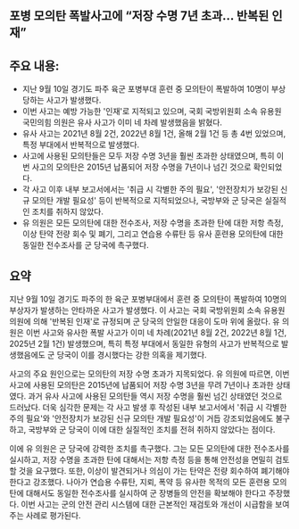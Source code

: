 ## 포병 모의탄 폭발사고에 “저장 수명 7년 초과... 반복된 인재”

## 주요 내용:
*   지난 9월 10일 경기도 파주 육군 포병부대 훈련 중 모의탄이 폭발하여 10명이 부상당하는 사고가 발생했다.
*   이번 사고는 예방 가능한 '인재'로 지적되고 있으며, 국회 국방위원회 소속 유용원 국민의힘 의원은 유사 사고가 이미 네 차례 발생했음을 밝혔다.
*   유사 사고는 2021년 8월 2건, 2022년 8월 1건, 올해 2월 1건 등 총 4번 있었으며, 특정 부대에서 반복적으로 발생했다.
*   사고에 사용된 모의탄들은 모두 저장 수명 3년을 훨씬 초과한 상태였으며, 특히 이번 사고의 모의탄은 2015년 납품되어 저장 수명을 7년이나 넘긴 것으로 확인되었다.
*   각 사고 이후 내부 보고서에서는 '취급 시 각별한 주의 필요', '안전장치가 보강된 신규 모의탄 개발 필요성' 등이 반복적으로 지적되었으나, 국방부와 군 당국은 실질적인 조치를 취하지 않았다.
*   유 의원은 모든 모의탄에 대한 전수조사, 저장 수명을 초과한 탄에 대한 저항 측정, 이상 탄약 전량 회수 및 폐기, 그리고 연습용 수류탄 등 유사 훈련용 모의탄에 대한 동일한 전수조사를 군 당국에 촉구했다.

## 요약

지난 9월 10일 경기도 파주의 한 육군 포병부대에서 훈련 중 모의탄이 폭발하여 10명의 부상자가 발생하는 안타까운 사고가 발생했다. 이 사고는 국회 국방위원회 소속 유용원 의원에 의해 '반복된 인재'로 규정되며 군 당국의 안일한 대응이 도마 위에 올랐다. 유 의원은 이번 사고와 유사한 폭발 사고가 이미 네 차례(2021년 8월 2건, 2022년 8월 1건, 2025년 2월 1건) 발생했으며, 특히 특정 부대에서 동일한 유형의 사고가 반복적으로 발생했음에도 군 당국이 이를 경시했다는 강한 의혹을 제기했다.

사고의 주요 원인으로는 모의탄의 저장 수명 초과가 지목되었다. 유 의원에 따르면, 이번 사고에 사용된 모의탄은 2015년에 납품되어 저장 수명 3년을 무려 7년이나 초과한 상태였다. 과거 유사 사고에 사용된 모의탄들 역시 저장 수명을 훨씬 넘긴 상태였던 것으로 드러났다. 더욱 심각한 문제는 각 사고 발생 후 작성된 내부 보고서에서 '취급 시 각별한 주의 필요'와 '안전장치가 보강된 신규 모의탄 개발 필요성'이 거듭 강조되었음에도 불구하고, 국방부와 군 당국이 이에 대한 실질적인 조치를 전혀 취하지 않았다는 점이다.

이에 유 의원은 군 당국에 강력한 조치를 촉구했다. 그는 모든 모의탄에 대한 전수조사를 실시하고, 저장 수명을 초과한 탄에 대해서는 저항 측정 등을 통해 안전성을 면밀히 검토할 것을 요구했다. 또한, 이상이 발견되거나 의심이 가는 탄약은 전량 회수하여 폐기해야 한다고 강조했다. 나아가 연습용 수류탄, 지뢰, 폭약 등 유사한 목적의 모든 훈련용 모의탄에 대해서도 동일한 전수조사를 실시하여 군 장병들의 안전을 확보해야 한다고 주장했다. 이번 사고는 군의 안전 관리 시스템에 대한 근본적인 재검토와 개선이 시급함을 보여주는 사례로 평가된다.